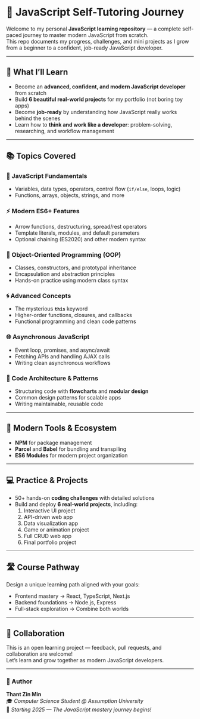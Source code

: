 # 🧠 JavaScript Self-Tutoring Journey

Welcome to my personal **JavaScript learning repository** — a complete self-paced journey to master modern JavaScript from scratch.  
This repo documents my progress, challenges, and mini projects as I grow from a beginner to a confident, job-ready JavaScript developer.

---

## 🎯 What I’ll Learn

- Become an **advanced, confident, and modern JavaScript developer** from scratch  
- Build **6 beautiful real-world projects** for my portfolio (not boring toy apps)  
- Become **job-ready** by understanding how JavaScript really works behind the scenes  
- Learn how to **think and work like a developer**: problem-solving, researching, and workflow management  

---

## 📚 Topics Covered

### 🧩 JavaScript Fundamentals
- Variables, data types, operators, control flow (`if/else`, loops, logic)  
- Functions, arrays, objects, strings, and more  

### ⚡ Modern ES6+ Features
- Arrow functions, destructuring, spread/rest operators  
- Template literals, modules, and default parameters  
- Optional chaining (ES2020) and other modern syntax  

### 🧱 Object-Oriented Programming (OOP)
- Classes, constructors, and prototypal inheritance  
- Encapsulation and abstraction principles  
- Hands-on practice using modern class syntax  

### 🌀 Advanced Concepts
- The mysterious **`this`** keyword  
- Higher-order functions, closures, and callbacks  
- Functional programming and clean code patterns  

### 🌐 Asynchronous JavaScript
- Event loop, promises, and async/await  
- Fetching APIs and handling AJAX calls  
- Writing clean asynchronous workflows  

### 🧠 Code Architecture & Patterns
- Structuring code with **flowcharts** and **modular design**  
- Common design patterns for scalable apps  
- Writing maintainable, reusable code  

---

## 🧰 Modern Tools & Ecosystem
- **NPM** for package management  
- **Parcel** and **Babel** for bundling and transpiling  
- **ES6 Modules** for modern project organization  

---

## 💻 Practice & Projects
- 50+ hands-on **coding challenges** with detailed solutions  
- Build and deploy **6 real-world projects**, including:
  1. Interactive UI project  
  2. API-driven web app  
  3. Data visualization app  
  4. Game or animation project  
  5. Full CRUD web app  
  6. Final portfolio project  

---

## 🛣️ Course Pathway
Design a unique learning path aligned with your goals:
- Frontend mastery → React, TypeScript, Next.js  
- Backend foundations → Node.js, Express  
- Full-stack exploration → Combine both worlds  

---

## 🤝 Collaboration
This is an open learning project — feedback, pull requests, and collaboration are welcome!  
Let’s learn and grow together as modern JavaScript developers.  

---

### 🧾 Author
**Thant Zin Min**  
🎓 *Computer Science Student @ Assumption University*  
📅 *Starting 2025 — The JavaScript mastery journey begins!*  
